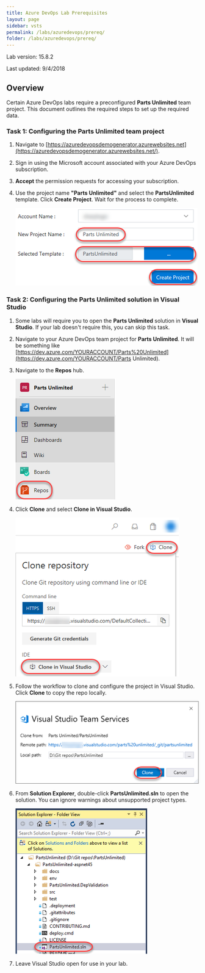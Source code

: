 ```yaml
---
title: Azure DevOps Lab Prerequisites
layout: page
sidebar: vsts
permalink: /labs/azuredevops/prereq/
folder: /labs/azuredevops/prereq/
---
```


Lab version: 15.8.2

Last updated: 9/4/2018

<a name="Overview"></a>
## Overview ##
Certain Azure DevOps labs require a preconfigured **Parts Unlimited** team project. This document outlines the required steps to set up the required data.


<a name="Ex1Task1"></a>
### Task 1: Configuring the Parts Unlimited team project ###

1. Navigate to [https://azuredevopsdemogenerator.azurewebsites.net](https://azuredevopsdemogenerator.azurewebsites.net/).

1. Sign in using the Microsoft account associated with your Azure DevOps subscription.

1. **Accept** the permission requests for accessing your subscription.

1. Use the project name **"Parts Unlimited"** and select the **PartsUnlimited** template. Click **Create Project**. Wait for the process to complete.

    ![](images/000.png)

<a name="Ex1Task2"></a>
### Task 2: Configuring the Parts Unlimited solution in Visual Studio ###

1. Some labs will require you to open the **Parts Unlimited** solution in **Visual Studio**. If your lab doesn't require this, you can skip this task.

1. Navigate to your Azure DevOps team project for **Parts Unlimited**. It will be something like [https://dev.azure.com/YOURACCOUNT/Parts%20Unlimited](https://dev.azure.com/YOURACCOUNT/Parts Unlimited).

1. Navigate to the **Repos** hub.

    ![](images/001.png)

1. Click **Clone** and select **Clone in Visual Studio**.

    ![](images/002.png)

1. Follow the workflow to clone and configure the project in Visual Studio. Click **Clone** to copy the repo locally.

    ![](images/003.png)

1. From **Solution Explorer**, double-click **PartsUnlimited.sln** to open the solution. You can ignore warnings about unsupported project types.

    ![](images/004.png)

1. Leave Visual Studio open for use in your lab.

